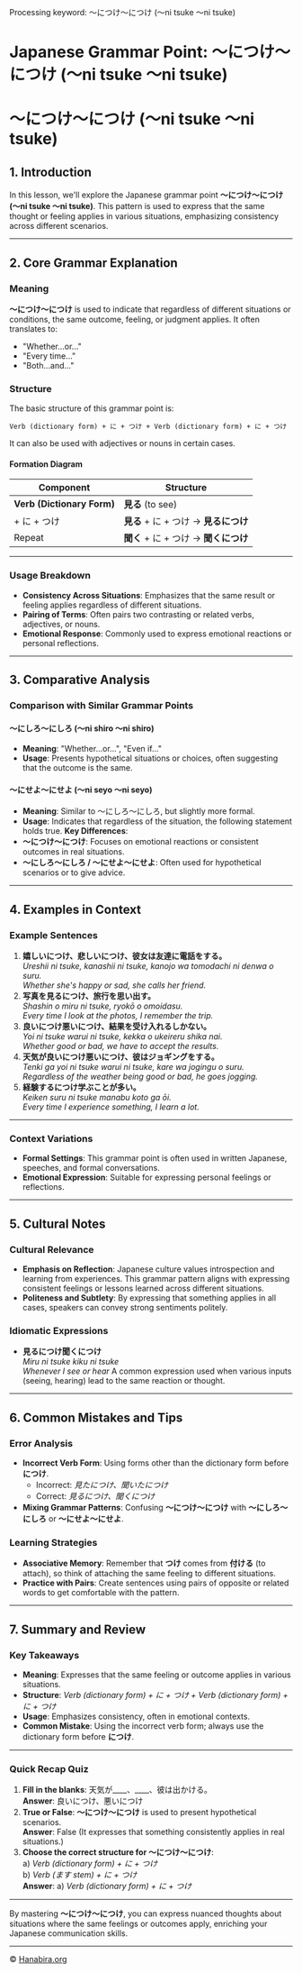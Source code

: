Processing keyword: ～につけ～につけ (〜ni tsuke 〜ni tsuke)
# Japanese Grammar Point: ～につけ～につけ (〜ni tsuke 〜ni tsuke)
# ～につけ～につけ (〜ni tsuke 〜ni tsuke)
## 1. Introduction
In this lesson, we'll explore the Japanese grammar point **～につけ～につけ (〜ni tsuke 〜ni tsuke)**. This pattern is used to express that the same thought or feeling applies in various situations, emphasizing consistency across different scenarios.

---
## 2. Core Grammar Explanation
### Meaning
**～につけ～につけ** is used to indicate that regardless of different situations or conditions, the same outcome, feeling, or judgment applies. It often translates to:
- "Whether...or..."
- "Every time..."
- "Both...and..."
### Structure
The basic structure of this grammar point is:
```plaintext
Verb (dictionary form) + に + つけ + Verb (dictionary form) + に + つけ
```
It can also be used with adjectives or nouns in certain cases.
#### Formation Diagram
| Component                | Structure                         |
|--------------------------|-----------------------------------|
| **Verb (Dictionary Form)** | **見る**  (to see)                 |
| + に + つけ                | **見る** + に + つけ → **見るにつけ** |
| Repeat                   | **聞く** + に + つけ → **聞くにつけ** |
---
### Usage Breakdown
- **Consistency Across Situations**: Emphasizes that the same result or feeling applies regardless of different situations.
- **Pairing of Terms**: Often pairs two contrasting or related verbs, adjectives, or nouns.
- **Emotional Response**: Commonly used to express emotional reactions or personal reflections.
---
## 3. Comparative Analysis
### Comparison with Similar Grammar Points
#### ～にしろ～にしろ (〜ni shiro 〜ni shiro)
- **Meaning**: "Whether...or...", "Even if..."
- **Usage**: Presents hypothetical situations or choices, often suggesting that the outcome is the same.
#### ～にせよ～にせよ (〜ni seyo 〜ni seyo)
- **Meaning**: Similar to ～にしろ～にしろ, but slightly more formal.
- **Usage**: Indicates that regardless of the situation, the following statement holds true.
**Key Differences**:
- **～につけ～につけ**: Focuses on emotional reactions or consistent outcomes in real situations.
- **～にしろ～にしろ / ～にせよ～にせよ**: Often used for hypothetical scenarios or to give advice.
---
## 4. Examples in Context
### Example Sentences
1. **嬉しいにつけ、悲しいにつけ、彼女は友達に電話をする。**  
   *Ureshii ni tsuke, kanashii ni tsuke, kanojo wa tomodachi ni denwa o suru.*  
   *Whether she's happy or sad, she calls her friend.*
2. **写真を見るにつけ、旅行を思い出す。**  
   *Shashin o miru ni tsuke, ryokō o omoidasu.*  
   *Every time I look at the photos, I remember the trip.*
3. **良いにつけ悪いにつけ、結果を受け入れるしかない。**  
   *Yoi ni tsuke warui ni tsuke, kekka o ukeireru shika nai.*  
   *Whether good or bad, we have to accept the results.*
4. **天気が良いにつけ悪いにつけ、彼はジョギングをする。**  
   *Tenki ga yoi ni tsuke warui ni tsuke, kare wa jogingu o suru.*  
   *Regardless of the weather being good or bad, he goes jogging.*
5. **経験するにつけ学ぶことが多い。**  
   *Keiken suru ni tsuke manabu koto ga ōi.*  
   *Every time I experience something, I learn a lot.*
---
### Context Variations
- **Formal Settings**: This grammar point is often used in written Japanese, speeches, and formal conversations.
- **Emotional Expression**: Suitable for expressing personal feelings or reflections.
---
## 5. Cultural Notes
### Cultural Relevance
- **Emphasis on Reflection**: Japanese culture values introspection and learning from experiences. This grammar pattern aligns with expressing consistent feelings or lessons learned across different situations.
- **Politeness and Subtlety**: By expressing that something applies in all cases, speakers can convey strong sentiments politely.
### Idiomatic Expressions
- **見るにつけ聞くにつけ**  
  *Miru ni tsuke kiku ni tsuke*  
  *Whenever I see or hear*
  A common expression used when various inputs (seeing, hearing) lead to the same reaction or thought.
---
## 6. Common Mistakes and Tips
### Error Analysis
- **Incorrect Verb Form**: Using forms other than the dictionary form before **につけ**.
  - Incorrect: *見たにつけ、聞いたにつけ*  
  - Correct: *見るにつけ、聞くにつけ*
- **Mixing Grammar Patterns**: Confusing **～につけ～につけ** with **～にしろ～にしろ** or **～にせよ～にせよ**.
### Learning Strategies
- **Associative Memory**: Remember that **つけ** comes from **付ける** (to attach), so think of attaching the same feeling to different situations.
- **Practice with Pairs**: Create sentences using pairs of opposite or related words to get comfortable with the pattern.
---
## 7. Summary and Review
### Key Takeaways
- **Meaning**: Expresses that the same feeling or outcome applies in various situations.
- **Structure**: *Verb (dictionary form) + に + つけ + Verb (dictionary form) + に + つけ*
- **Usage**: Emphasizes consistency, often in emotional contexts.
- **Common Mistake**: Using the incorrect verb form; always use the dictionary form before **につけ**.
---
### Quick Recap Quiz
1. **Fill in the blanks**: 天気が____、____、彼は出かける。  
   **Answer**: 良いにつけ、悪いにつけ
2. **True or False**: **～につけ～につけ** is used to present hypothetical scenarios.  
   **Answer**: False (It expresses that something consistently applies in real situations.)
3. **Choose the correct structure for ～につけ～につけ**:  
   a) *Verb (dictionary form) + に + つけ*  
   b) *Verb (ます stem) + に + つけ*  
   **Answer**: a) *Verb (dictionary form) + に + つけ*
---
By mastering **～につけ～につけ**, you can express nuanced thoughts about situations where the same feelings or outcomes apply, enriching your Japanese communication skills.


---

© [Hanabira.org](https://hanabira.org)
